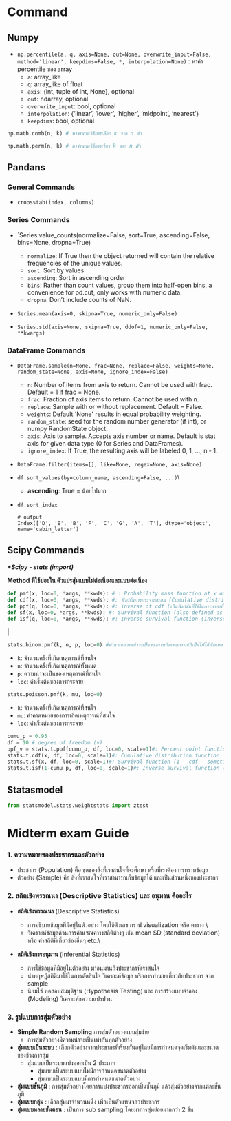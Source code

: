 # Command

## Numpy

- `np.percentile(a, q, axis=None, out=None, overwrite_input=False, method='linear', keepdims=False, *, interpolation=None)` : หาค่า percentile ของ array
  - `a`: array_like
  - `q`: array_like of float
  - `axis`: {int, tuple of int, None}, optional
  - `out`: ndarray, optional
  - `overwrite_input`: bool, optional
  - `interpolation`: {‘linear’, ‘lower’, ‘higher’, ‘midpoint’, ‘nearest’}
  - `keepdims`: bool, optional

```python
np.math.comb(n, k) # หาจำนวนวิธีการเลือก k จาก n ตัว

np.math.perm(n, k) # หาจำนวนวิธีการเรียง k จาก n ตัว
```

## Pandans

### General Commands

- `croosstab(index, columns) `

### Series Commands

- `Series.value_counts(normalize=False, sort=True, ascending=False, bins=None, dropna=True)

  - `normalize`: If True then the object returned will contain the relative frequencies of the unique values.
  - `sort`: Sort by values
  - `ascending`: Sort in ascending order
  - `bins`: Rather than count values, group them into half-open bins, a convenience for pd.cut, only works with numeric data.
  - `dropna`: Don’t include counts of NaN.

- `Series.mean(axis=0, skipna=True, numeric_only=False)`
- `Series.std(axis=None, skipna=True, ddof=1, numeric_only=False, **kwargs)`

### DataFrame Commands

- `DataFrame.sample(n=None, frac=None, replace=False, weights=None, random_state=None, axis=None, ignore_index=False)`

  - `n`: Number of items from axis to return. Cannot be used with frac. Default = 1 if frac = None.
  - `frac`: Fraction of axis items to return. Cannot be used with n.
  - `replace`: Sample with or without replacement. Default = False.
  - `weights`: Default 'None' results in equal probability weighting.
  - `random_state`: seed for the random number generator (if int), or numpy RandomState object.
  - `axis`: Axis to sample. Accepts axis number or name. Default is stat axis for given data type (0 for Series and DataFrames).
  - `ignore_index`: If True, the resulting axis will be labeled 0, 1, …, n - 1.

- `DataFrame.filter(items=[], like=None, regex=None, axis=None)`

- `df.sort_values(by=column_name, ascending=False, ...)`\

  - **ascending**: True = น้อยไปมาก

- `df.sort_index`
  ```
  # output
  Index(['D', 'E', 'B', 'F', 'C', 'G', 'A', 'T'], dtype='object',      name='cabin_letter')
  ```

## Scipy Commands

_**\*Scipy - stats (import)**_

**Method ที่ใช้บ่อยใน คัวแปรสุ่มแบบไม่ต่อเนื่องและแบบต่อเนื่อง**

```python
def pmf(x, loc=0, *args, **kwds): # : Probability mass function at x of the given RV.
def cdf(x, loc=0, *args, **kwds): #: ฟังก์ชันการกระจายสะสม (Cumulative distribution function) ที่ x ของ RV ที่กำหนด
def ppf(q, loc=0, *args, **kwds): #: inverse of cdf (เป็นฟังก์ชันที่ใช้ในการหาค่าที่เป็นไปได้ของตัวแปรสุ่ม )
def sf(x, loc=0, *args, **kwds): #: Survival function (also defined as _1 - cdf_, but sf is sometimes more accurate).
def isf(q, loc=0, *args, **kwds): #: Inverse survival function (inverse of sf).
```

|

```python
stats.binom.pmf(k, n, p, loc=0) #คำนวณความน่าจะเป็นของการเกิดเหตุการณ์ที่เป็นไปได้ทั้งหมด
```

- `k`: จำนวนครั้งที่เกิดเหตุการณ์ที่สนใจ
- `n`: จำนวนครั้งที่เกิดเหตุการณ์ทั้งหมด
- `p`: ความน่าจะเป็นของเหตุการณ์ที่สนใจ
- `loc`: ค่าเริ่มต้นของการกระจาย

```python
stats.poisson.pmf(k, mu, loc=0)
```

- `k`: จำนวนครั้งที่เกิดเหตุการณ์ที่สนใจ
- `mu`: ค่าคาดหมายของการเกิดเหตุการณ์ที่สนใจ
- `loc`: ค่าเริ่มต้นของการกระจาย

```python
cumu_p = 0.95
df = 10 # degree of freedom (v)
ppf_v = stats.t.ppf(cumu_p, df, loc=0, scale=1)#: Percent point function (inverse of cdf — percentiles).
stats.t.cdf(x, df, loc=0, scale=1)#: Cumulative distribution function.
stats.t.sf(x, df, loc=0, scale=1)#: Survival function (1 - cdf — sometimes more accurate).
stats.t.isf(1-cumu_p, df, loc=0, scale=1)#: Inverse survival function (inverse of sf).
```

## Statasmodel

```Python
from statsmodel.stats.weightstats import ztest
```

# Midterm exam Guide

### 1. ความหมายของประชากรและตัวอย่าง

- ประชากร (Population) คือ ชุดของสิ่งที่เราสนใจที่จะศึกษา หรือที่เราต้องการทราบข้อมูล
- ตัวอย่าง (Sample) คือ สิ่งที่เราสนใจที่เราสามารถเก็บข้อมูลได้ และเป็นส่วนหนึ่งของประชากร

### 2. สถิตเชิงพรรณนา (Descriptive Statistics) และ อนุมาน คืออะไร

- **สถิติเชิงพรรณนา** (Descriptive Statistics)

  - การอธิบายข้อมูลที่มีอยู่ในตัวอย่าง โดยใช้ตัวเลข กราฟ visualization หรือ ตาราง \
  - วิเคราะห์ข้อมูลด้วนการคำนซณค่าางสถิติต่างๆ เช่น mean SD (standard deviation) หรือ ค่าสถิติที่เกี่ยวข้องอื่นๆ etc.\

- **สถิติเชิงการอนุมาน** (Inferential Statistics)
  - การใช้ข้อมูลที่มีอยู่ในตัวอย่าง มาอนุมานถึงประชากรที่เราสนใจ
  - นำทฤษฎีสถิติมาใช้ในการตัดสินใจ วิเคราะห์ข้อมูล หรือการทำนายเกี่ยวกับประชากร จาก sample
  - นิยมใช้ ทดสอบสมมุติฐาน (Hypothesis Testing) และ การสร้างแบบจำลอง (Modeling) วิเคราะห์ขความแปรปวน

### 3. รูปแบบการสุ่มตัวอย่าง

- **Simple Random Sampling** การสุ่มตัวอย่างแบบสุ่มง่าย
  - การสุ่มตัวอย่างมีความน่าจะเป็นเท่ากันทุกตัวอย่าง
- **สุ่มแบบเป็นระบบ** : เลือกตัวอย่างจากประชากรที่เรียงกันอยู่โดยมีการกำหนดจุดเริ่มต้นและขนาดของช่วงการสุ่ม
  - สุ่มแบบเป็นระบบแบ่งออกเป็น 2 ประเภท
    - สุ่มแบบเป็นระบบแบบไม่มีการกำหนดขนาดตัวอย่าง
    - สุ่มแบบเป็นระบบแบบมีการกำหนดขนาดตัวอย่าง
- **สุ่มแบบชั้นภูมิ** : การสุ่มตัวอย่างโดยการแบ่งประชากรออกเป็นชั้นภูมิ แล้วสุ่มตัวอย่างจากแต่ละชั้นภูมิ
- **สุ่มแบบกลุ่ม** : เลือกสุ่มมาจำนวนหนึ่ง เพื่อเป็นตัวแทนจอวประชากร
- **สุ่มแบบหลายขั้นตอน** : เป็นการ sub sampling โดยมาการสุ่มย่อยมากกว่า 2 ขั้น
